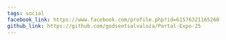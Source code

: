```yaml
---
tags: social
facebook_link: https://www.facebook.com/profile.php?id=61576321165260
github_link: https://github.com/godsentsalvaloza/Portal-Expo-25
---
```

